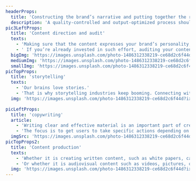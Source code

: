 ```yaml
---
headerProps:
  title: 'Constructing the brand’s narrative and putting together the right multi-format content, to be distributed in the appropriate channels, should be among any organization’s top priorities to get the word out.'
  description: 'A quality-controlled and output-optimized process should be put in place, in order to stay on-brand, while also speaking the audience’s language'
pic3LeftProps:
  title: 'Content direction and audit'
  texts:
    - 'Making sure that the content expresses your brand’s personality, while also finding common ground with your audiences is a stepping-stone to better communication.'
    - ' If you’re already invested in such effort, auditing your content and fine-tuning it for more visibility, understandability, and SEO optimization can wield direct results'
  bigImg: 'https://images.unsplash.com/photo-1486312338219-ce68d2c6f44d?ixlib=rb-4.0.3&ixid=MnwxMjA3fDB8MHxwaG90by1wYWdlfHx8fGVufDB8fHx8&auto=format&fit=crop&w=2372&q=80'
  mediumImg: 'https://images.unsplash.com/photo-1486312338219-ce68d2c6f44d?ixlib=rb-4.0.3&ixid=MnwxMjA3fDB8MHxwaG90by1wYWdlfHx8fGVufDB8fHx8&auto=format&fit=crop&w=2372&q=80'
  smallImg: 'https://images.unsplash.com/photo-1486312338219-ce68d2c6f44d?ixlib=rb-4.0.3&ixid=MnwxMjA3fDB8MHxwaG90by1wYWdlfHx8fGVufDB8fHx8&auto=format&fit=crop&w=2372&q=80'
picTopProps:
  title: 'storytelling'
  texts:
    - 'Our brains love stories.'
    - 'That is why storytelling industries keep booming. Connecting with audiences, engaging with them through different mediums, and putting together the right messaging and the optimal way of delivering it can come in handy in order to convey information in an entertaining and more digestible format.'
  img: 'https://images.unsplash.com/photo-1486312338219-ce68d2c6f44d?ixlib=rb-4.0.3&ixid=MnwxMjA3fDB8MHxwaG90by1wYWdlfHx8fGVufDB8fHx8&auto=format&fit=crop&w=2372&q=80'

picLeftProps:
  title: 'copywriting'
  article:
    - 'Writing clear and effective material is an important part of creating campaigns or putting together messaging adapted to channels.'
    - 'The focus is to get users to take specific actions depending on the goals set for marketing initiatives taken by the brand'
  imgSrc: 'https://images.unsplash.com/photo-1486312338219-ce68d2c6f44d?ixlib=rb-4.0.3&ixid=MnwxMjA3fDB8MHxwaG90by1wYWdlfHx8fGVufDB8fHx8&auto=format&fit=crop&w=2372&q=80'
picTopProps2:
  title: 'Content production'
  texts:
    - 'Whether it is creating written content, such as white papers, case studies, blog posts, or print content. '
    - 'Or whether it is audiovisual content such as videos, pictures, or podcasts, putting together the right content mix is an effective way to speak to the diversity of targets and preferences of your key targets.'
  img: 'https://images.unsplash.com/photo-1486312338219-ce68d2c6f44d?ixlib=rb-4.0.3&ixid=MnwxMjA3fDB8MHxwaG90by1wYWdlfHx8fGVufDB8fHx8&auto=format&fit=crop&w=2372&q=80'
---
```

